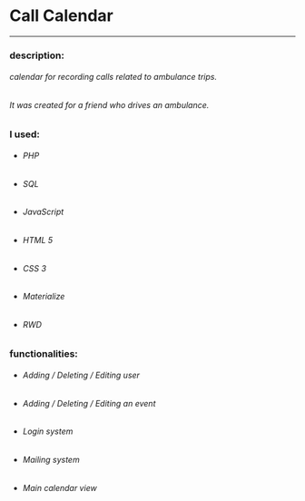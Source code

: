 # Call Calendar
___
### description:

###### calendar for recording calls related to ambulance trips.
###### It was created for a friend who drives an ambulance.

### I used:

  - ###### PHP
  - ###### SQL
  - ###### JavaScript
  - ###### HTML 5
  - ###### CSS 3
  - ###### Materialize
  - ###### RWD
### functionalities:
  - ###### Adding / Deleting / Editing user
  - ###### Adding / Deleting / Editing an event
  - ###### Login system
  - ###### Mailing system
  - ###### Main calendar view
